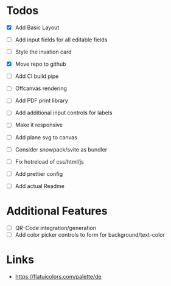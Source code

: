# Todos

- [x] Add Basic Layout
- [ ] Add input fields for all editable fields
- [ ] Style the invation card
- [x] Move repo to github
- [ ] Add CI build pipe
- [ ] Offcanvas rendering
- [ ] Add PDF print library
- [ ] Add additional input controls for labels
- [ ] Make it responsive
- [ ] Add plane svg to canvas
- [ ] Consider snowpack/svite as bundler
- [ ] Fix hotreload of css/html/js
- [ ] Add prettier config
- [ ] Add actual Readme


# Additional Features

- [ ] QR-Code integration/generation
- [ ] Add color picker controls to form for background/text-color

# Links

- https://flatuicolors.com/palette/de
